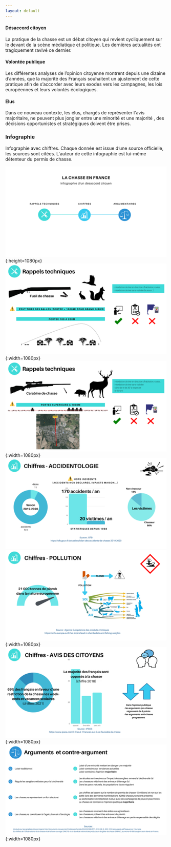 ```yaml
---
layout: default
---
```


#### Désaccord citoyen
La pratique de la chasse est un débat citoyen qui revient cycliquement sur le devant de la scène médiatique et politique. Les dernières actualités ont tragiquement ravivé ce dernier.

#### Volontée publique 
Les différentes analyses de l’opinion citoyenne montrent depuis une dizaine d’années, que la majorité des Français souhaitent un ajustement de cette pratique afin de s’accorder avec leurs exodes vers les campagnes, les lois européennes et leurs volontés écologiques.
 
#### Elus
Dans ce nouveau contexte,  les élus, chargés de représenter l'avis majoritaire, ne peuvent plus jongler entre une minorité et une majorité , des décisions opportunistes et stratégiques doivent être prises.

### Infographie
Infographie avec chiffres. Chaque donnée est issue d’une source officielle, les sources sont citées.
L'auteur de cette infographie est lui-même détenteur du permis de chasse.

![1](./img/1.png){:height=1080px}
![2](./img/2.png){:width=1080px}
![3](./img/3.png){:width=1080px}
![4](./img/4.png)
![5](./img/5.png){:width=1080px}
![6](./img/6.png){:width=1080px}
![7](./img/7.png){:width=1080px}



